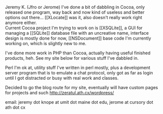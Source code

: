 

Jeremy K. (Jfro or Jerome)
I've done a bit of dabbling in Cocoa, only released one program, way back and now kind of useless and better options out there... [[XLocate]] was it, also doesn't really work right anymore either.  
Current Cocoa project I'm trying to work on is [[XSQLite]], a GUI for managing a [[SQLite]] database file with an uncreative name, interface design is mostly done for now, [[NSDocument]] base code I'm currently working on, which is slightly new to me.  

I've done more work in PHP than Cocoa, actually having useful finished products, heh.  See my site below for various stuff I've dabbled in.

Perl I'm ok at, utility stuff I've written in perl mostly, plus a development server program that is to emulate a chat protocol, only got as far as login until I got distracted or busy with real work and classes.

Decided to go the blog route for my site, eventually will have custom pages for projects and such
http://zeratul.ath.cx/wordpress/


email:
jeremy dot knope at umit dot maine dot edu, jerome at cursory dot ath dot cx
